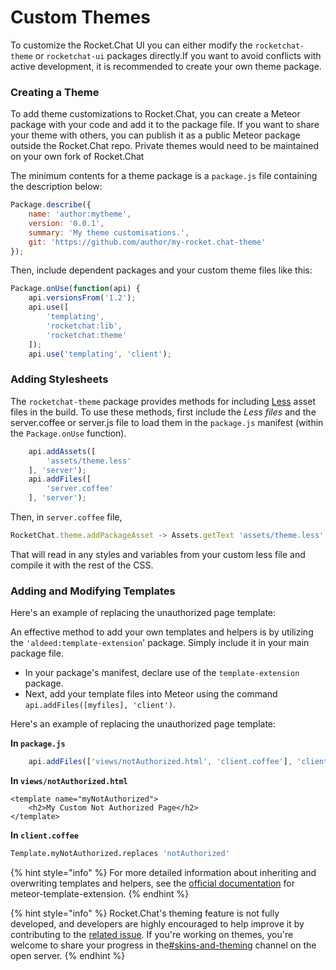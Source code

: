 # Custom Themes

To customize the Rocket.Chat UI you can either modify the `rocketchat-theme` or `rocketchat-ui` packages directly.If you want to avoid conflicts with active development, it is recommended to create your own theme package.

### Creating a Theme

To add theme customizations to Rocket.Chat, you can create a Meteor package with your code and add it to the package file. If you want to share your theme with others, you can publish it as a public Meteor package outside the Rocket.Chat repo. Private themes would need to be maintained on your own fork of Rocket.Chat

&#x20;The minimum contents for a theme package is a `package.js` file containing the description below:

```javascript
Package.describe({
    name: 'author:mytheme',
    version: '0.0.1',
    summary: 'My theme customisations.',
    git: 'https://github.com/author/my-rocket.chat-theme'
});
```

Then, include dependent packages and your custom theme files like this:

```javascript
Package.onUse(function(api) {
    api.versionsFrom('1.2');
    api.use([
        'templating',
        'rocketchat:lib',
        'rocketchat:theme'
    ]);
    api.use('templating', 'client');
```

### Adding Stylesheets

The `rocketchat-theme` package provides methods for including [Less](https://lesscss.org/) asset files in the build. To use these methods, first include the _Less files_ and the server.coffee or server.js file to load them in the `package.js` manifest (within the `Package.onUse` function).

```javascript
    api.addAssets([
        'assets/theme.less'
    ], 'server');
    api.addFiles([
        'server.coffee'
    ], 'server');
```

Then, in `server.coffee` file,&#x20;

```javascript
RocketChat.theme.addPackageAsset -> Assets.getText 'assets/theme.less'
```

That will read in any styles and variables from your custom less file and compile it with the rest of the CSS.

### Adding and Modifying Templates

Here's an example of replacing the unauthorized page template:

An effective method to add your own templates and helpers is by utilizing the `'aldeed:template-extension`' package. Simply include it in your main package file.&#x20;

* In your package's manifest,  declare use of the `template-extension` package.&#x20;
* Next, add your template files into Meteor using the command `api.addFiles([myfiles], 'client')`.

Here's an example of replacing the unauthorized page template:

**In `package.js`**

```javascript
    api.addFiles(['views/notAuthorized.html', 'client.coffee'], 'client');
```

**In `views/notAuthorized.html`**

```markup
<template name="myNotAuthorized">
    <h2>My Custom Not Authorized Page</h2>
</template>
```

**In `client.coffee`**

```coffeescript
Template.myNotAuthorized.replaces 'notAuthorized'
```

{% hint style="info" %}
For more detailed information about inheriting and overwriting templates and helpers, see the [official documentation](https://github.com/longshotlabs/meteor-template-extension) for meteor-template-extension.
{% endhint %}

{% hint style="info" %}
Rocket.Chat's theming feature is not fully developed, and developers are highly encouraged to help improve it by contributing to the [related issue](https://github.com/RocketChat/Rocket.Chat/issues/277). If you're working on themes, you're welcome to share your progress in the[#skins-and-theming](https://open.rocket.chat/channel/skins-and-theming) channel on the open server.
{% endhint %}
